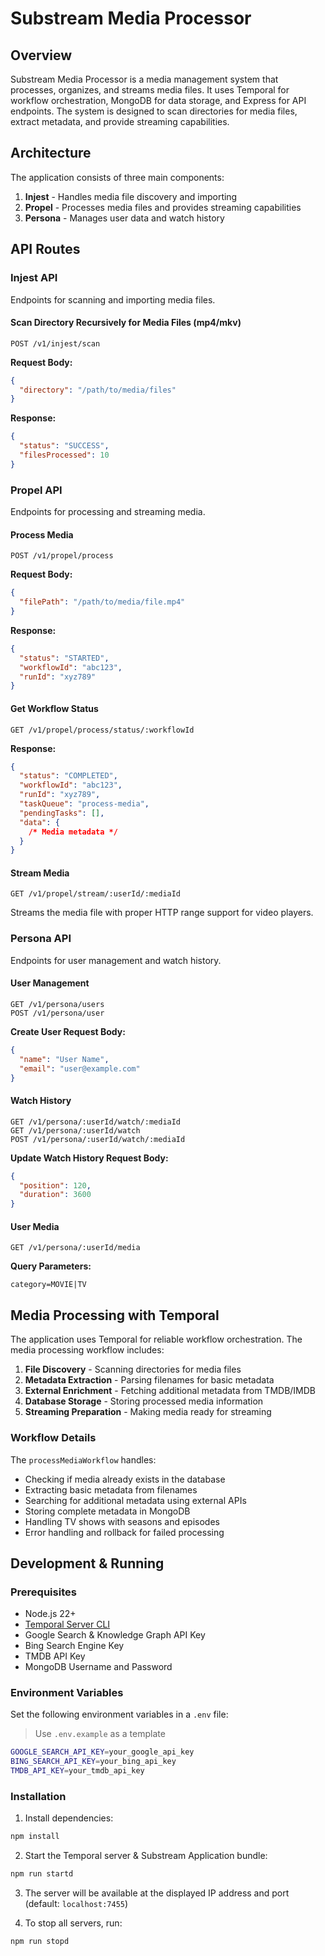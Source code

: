 # Substream Media Processor

## Overview

Substream Media Processor is a media management system that processes, organizes, and streams media files. It uses Temporal for workflow orchestration, MongoDB for data storage, and Express for API endpoints. The system is designed to scan directories for media files, extract metadata, and provide streaming capabilities.

## Architecture

The application consists of three main components:

1. **Injest** - Handles media file discovery and importing
2. **Propel** - Processes media files and provides streaming capabilities
3. **Persona** - Manages user data and watch history

## API Routes

### Injest API

Endpoints for scanning and importing media files.

#### Scan Directory Recursively for Media Files (mp4/mkv)

```
POST /v1/injest/scan
```

**Request Body:**

```json
{
  "directory": "/path/to/media/files"
}
```

**Response:**

```json
{
  "status": "SUCCESS",
  "filesProcessed": 10
}
```

### Propel API

Endpoints for processing and streaming media.

#### Process Media

```
POST /v1/propel/process
```

**Request Body:**

```json
{
  "filePath": "/path/to/media/file.mp4"
}
```

**Response:**

```json
{
  "status": "STARTED",
  "workflowId": "abc123",
  "runId": "xyz789"
}
```

#### Get Workflow Status

```
GET /v1/propel/process/status/:workflowId
```

**Response:**

```json
{
  "status": "COMPLETED",
  "workflowId": "abc123",
  "runId": "xyz789",
  "taskQueue": "process-media",
  "pendingTasks": [],
  "data": {
    /* Media metadata */
  }
}
```

#### Stream Media

```
GET /v1/propel/stream/:userId/:mediaId
```

Streams the media file with proper HTTP range support for video players.

### Persona API

Endpoints for user management and watch history.

#### User Management

```
GET /v1/persona/users
POST /v1/persona/user
```

**Create User Request Body:**

```json
{
  "name": "User Name",
  "email": "user@example.com"
}
```

#### Watch History

```
GET /v1/persona/:userId/watch/:mediaId
GET /v1/persona/:userId/watch
POST /v1/persona/:userId/watch/:mediaId
```

**Update Watch History Request Body:**

```json
{
  "position": 120,
  "duration": 3600
}
```

#### User Media

```
GET /v1/persona/:userId/media
```

**Query Parameters:**

```
category=MOVIE|TV
```

## Media Processing with Temporal

The application uses Temporal for reliable workflow orchestration. The media processing workflow includes:

1. **File Discovery** - Scanning directories for media files
2. **Metadata Extraction** - Parsing filenames for basic metadata
3. **External Enrichment** - Fetching additional metadata from TMDB/IMDB
4. **Database Storage** - Storing processed media information
5. **Streaming Preparation** - Making media ready for streaming

### Workflow Details

The `processMediaWorkflow` handles:

- Checking if media already exists in the database
- Extracting basic metadata from filenames
- Searching for additional metadata using external APIs
- Storing complete metadata in MongoDB
- Handling TV shows with seasons and episodes
- Error handling and rollback for failed processing

## Development & Running

### Prerequisites

- Node.js 22+
- [Temporal Server CLI](https://github.com/temporalio/cli?tab=readme-ov-file#quick-install)
- Google Search & Knowledge Graph API Key
- Bing Search Engine Key
- TMDB API Key
- MongoDB Username and Password

### Environment Variables

Set the following environment variables in a `.env` file:

> Use `.env.example` as a template

```bash
GOOGLE_SEARCH_API_KEY=your_google_api_key
BING_SEARCH_API_KEY=your_bing_api_key
TMDB_API_KEY=your_tmdb_api_key
```

### Installation

1. Install dependencies:

```bash
npm install
```

2. Start the Temporal server & Substream Application bundle:

```bash
npm run startd
```

3. The server will be available at the displayed IP address and port (default: `localhost:7455`)

4. To stop all servers, run:

```bash
npm run stopd
```
